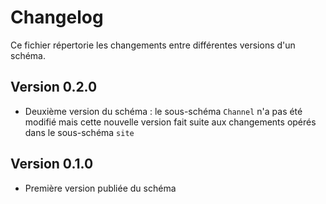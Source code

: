 # Changelog

Ce fichier répertorie les changements entre différentes versions d'un schéma.

## Version 0.2.0

- Deuxième version du schéma : le sous-schéma `Channel` n'a pas été modifié mais cette nouvelle version fait suite aux changements opérés dans le sous-schéma `site`

## Version 0.1.0

- Première version publiée du schéma


